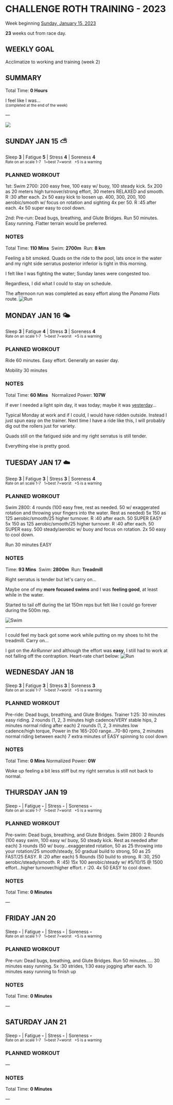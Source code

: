 # CHALLENGE ROTH TRAINING - 2023
Week beginning [Sunday, January 15, 2023](javascript:flick('sun');)

**23** weeks out from race day.

## WEEKLY GOAL
Acclimatize to working and training (week 2)

## SUMMARY
Total Time: **0 Hours**

I feel like I was...
<br /><sup>(completed at the end of the week)</sup>

&mdash;

![](/assets/jpg/II-9x550.jpeg)

## SUNDAY JAN 15 ⛅️
Sleep **3** | Fatigue **5** | Stress **4** | Soreness **4**
<sup><br />Rate on an scale 1-7 &nbsp; 1=best 7=worst &nbsp; +5 is a warning</sup>

### PLANNED WORKOUT
1st: Swim 2700:
200 easy free, 100 easy w/ buoy, 100 steady kick.
5x 200 as 20 meters high turnover/strong effort, 30 meters RELAXED and smooth. R :30 after each.
2x 50 easy kick to loosen up.
400, 300, 200, 100 aerobic/smooth w/ focus on rotation and sighting 4x per 50. R :45 after each.
4x 50 super easy to cool down. 

2nd: 
Pre-run: Dead bugs, breathing, and Glute Bridges.
Run 50 minutes. Easy running. Flatter terrain would be preferred. 

### NOTES
Total Time: **110 Mins**  &nbsp;Swim: **2700m** &nbsp;Run: **8 km**

Feeling a bit smoked.  Quads on the ride to the pool, lats once in the water and my right side serratus posterior inferior is tight in this morning.

I felt like I was fighting the water; Sunday lanes were congested too.
<!----->
Regardless, I did what I could to stay on schedule.

The afternoon run was completed as easy effort along the _Panama Flats_ route.
![Run](/assets/jpg/run-20230115.jpeg)

<!---->
## MONDAY JAN 16 🌤
Sleep **3** | Fatigue **4** | Stress **3** | Soreness **4**
<sup><br />Rate on an scale 1-7 &nbsp; 1=best 7=worst &nbsp; +5 is a warning</sup>

### PLANNED WORKOUT
Ride 60 minutes. Easy effort. Generally an easier day. 

Mobility 30 minutes

### NOTES
Total Time: **60 Mins** &nbsp; Normalized Power: **107W**

If ever I needed a light spin day, it was today; maybe it was [yesterday](javascript:flick('sun');)...

Typical Monday at work and if I could, I would have ridden outside.  Instead I just spun easy on the trainer.  Next time I have a ride like this, I will probably dig out the rollers just for variety.

Quads still on the fatigued side and my right serratus is still tender.

Everything else is pretty good.

<!---->
## TUESDAY JAN 17 ☁️
Sleep **3** | Fatigue **3** | Stress **3** | Soreness **4**
<sup><br />Rate on an scale 1-7 &nbsp; 1=best 7=worst &nbsp; +5 is a warning</sup>

### PLANNED WORKOUT
Swim 2800: 
4 rounds (100 easy free, rest as needed. 50 w/ exaggerated rotation and throwing your fingers into the water. Rest as needed) 
5x 150 as 125 aerobic/smooth/25 higher turnover. R :40 after each. 
50 SUPER EASY
5x 150 as 125 aerobic/smooth/25 higher turnover. R :40 after each.
50 SUPER easy. 
500 steady/aerobic w/ buoy and focus on rotation. 
2x 50 easy to cool down. 

Run 30 minutes EASY  

### NOTES
Time: **93 Mins** &nbsp;Swim: **2800m** &nbsp;Run: **Treadmill**

Right serratus is tender but let's carry on...

Maybe one of my **more focused swims** and I was **feeling good**, at least while in the water.

Started to tail off during the lat 150m reps but felt like I could go forever during the 500m rep.
<!----->
![Swim](/assets/jpg/swim-20230117.jpeg)

---

I could feel my back got some work while putting on my shoes to hit the treadmill.  Carry on...

I got on the _AirRunner_ and although the effort was **easy**, I still had to work at not falling off the contraption.  Heart-rate chart below:
![Run](/assets/jpg/run-20230117.jpeg)

<!---->
## WEDNESDAY JAN 18
Sleep **3** | Fatigue **3** | Stress **3** | Soreness **3**
<sup><br />Rate on an scale 1-7 &nbsp; 1=best 7=worst &nbsp; +5 is a warning</sup>

### PLANNED WORKOUT
Pre-ride: Dead bugs, breathing, and Glute Bridges.
Trainer 1:25:
30 minutes easy riding.
2 rounds (1, 2, 3 minutes high cadence/VERY stable hips, 2 minutes normal riding after each)
2 rounds (1, 2, 3 minutes low cadence/high torque, Power in the 165-200 range...70-80 rpms, 2 minutes normal riding between each)
7 extra minutes of EASY spinning to cool down

### NOTES
Total Time: **0 Mins** Normalized Power: **0W**

Woke up feeling a bit less stiff but my right serratus is still not back to normal. 

<!---->
## THURSDAY JAN 19
Sleep **-** | Fatigue **-** | Stress **-** | Soreness **-**
<sup><br />Rate on an scale 1-7 &nbsp; 1=best 7=worst &nbsp; +5 is a warning</sup>

### PLANNED WORKOUT
Pre-swim: Dead bugs, breathing, and Glute Bridges.
Swim 2800:
2 Rounds (100 easy swim, 100 easy w/ buoy, 50 steady kick. Rest as needed after each)
3 rounds (50 w/ buoy...exaggerated rotation, 50 as 25 throwing into your rotation/25 smooth/steady, 50 gradual build to strong, 50 as 25 FAST/25 EASY. R :20 after each)
5 Rounds (50 build to strong. R :30, 250 aerobic/steady/smooth. R :45)
15x 100 aerobic/steady w/ #5/10/15 @ 1500 effort...higher turnover/higher effort. r :20. 
4x 50 EASY to cool down.

### NOTES
Total Time: **0 Minutes**

&mdash;  

<!---->
## FRIDAY JAN 20
Sleep **-** | Fatigue **-** | Stress **-** | Soreness **-**
<sup><br />Rate on an scale 1-7 &nbsp; 1=best 7=worst &nbsp; +5 is a warning</sup>

### PLANNED WORKOUT
Pre-run: Dead bugs, breathing, and Glute Bridges.
Run 50 minutes.....
30 minutes easy running. 
5x :30 strides, 1:30 easy jogging after each. 
10 minutes easy running to finish up

### NOTES
Total Time: **0 Minutes**

&mdash;  

<!---->
## SATURDAY JAN 21
Sleep **-** | Fatigue **-** | Stress **-** | Soreness **-**
<sup><br />Rate on an scale 1-7 &nbsp; 1=best 7=worst &nbsp; +5 is a warning</sup>

### PLANNED WORKOUT
&mdash;  

### NOTES
Total Time: **0 Minutes**

&mdash;  

